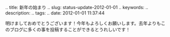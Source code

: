.. title: 新年の始まり
.. slug: status-update-2012-01-01
.. keywords: 
.. description: 
.. tags: 
.. date: 2012-01-01 11:37:44

明けましておめでとうございます！今年もよろしくお願いします。去年よりもこのブログに多くの事を投稿することができるとうれしいです！